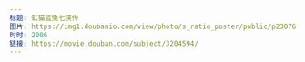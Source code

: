 ```yaml
---
标题: 虹猫蓝兔七侠传
图片: https://img1.doubanio.com/view/photo/s_ratio_poster/public/p2307667150.jpg
时时: 2006
链接: https://movie.douban.com/subject/3204594/
---
```

